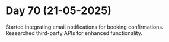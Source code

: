# Day 70 (21-05-2025)
Started integrating email notifications for booking confirmations.
Researched third-party APIs for enhanced functionality.
